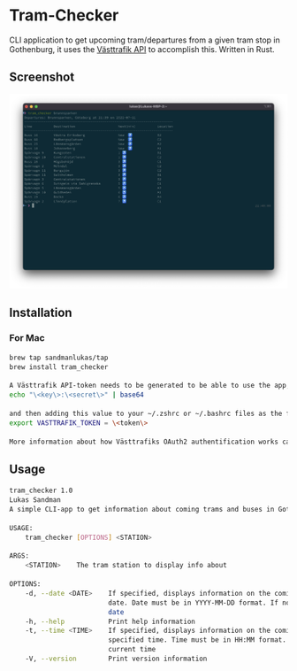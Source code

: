 # Tram-Checker
CLI application to get upcoming tram/departures from a given tram stop in Gothenburg, it uses the [Västtrafik API](https://developer.vasttrafik.se/portal/#/) to accomplish this. Written in Rust.

## Screenshot
![alt text](https://github.com/sandmanlukas/Tram-Checker/blob/master/tram_check.png "Screenshot of Tram-Checker v0.1.1gi")



## Installation

### For Mac

```bash
brew tap sandmanlukas/tap
brew install tram_checker

A Västtrafik API-token needs to be generated to be able to use the app, this token is a base64 encoded string. This is easily done by creating and app at [Västtrafik API](https://developer.vasttrafik.se/portal/#/) and then using the key and secret values running this command:
echo "\<key\>:\<secret\>" | base64

and then adding this value to your ~/.zshrc or ~/.bashrc files as the following;
export VASTTRAFIK_TOKEN = \<token\>

More information about how Västtrafiks OAuth2 authentification works can be found [here](https://developer.vasttrafik.se/portal/#/guides/oauth2).
```

## Usage

```bash
tram_checker 1.0
Lukas Sandman
A simple CLI-app to get information about coming trams and buses in Gothenburg.

USAGE:
    tram_checker [OPTIONS] <STATION>

ARGS:
    <STATION>    The tram station to display info about

OPTIONS:
    -d, --date <DATE>    If specified, displays information on the coming trams/buses on specified
                         date. Date must be in YYYY-MM-DD format. If not specified, uses current
                         date
    -h, --help           Print help information
    -t, --time <TIME>    If specified, displays information on the coming trams/buses 20min from
                         specified time. Time must be in HH:MM format. If not specified, uses the
                         current time
    -V, --version        Print version information
```
